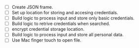 - [ ] Create JSON frame.
- [ ] Set up location for storing and accesing credentials.
- [ ] Build logic to process input and store only basic credentials.
- [ ] Build logic to retrive credentials when searched.
- [ ] encrypt credential storage location.
- [ ] Build logic to process input and store all personal data.
- [ ] Use Mac finger touch to open file.